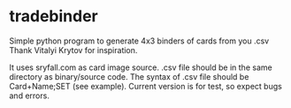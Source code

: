 # tradebinder
Simple python program to generate 4x3 binders of cards from you .csv
Thank Vitalyi Krytov for inspiration.

It uses sryfall.com as card image source.
.csv file should be in the same directory as binary/source code.
The syntax of .csv file should be Card+Name;SET (see example).
Current version is for test, so expect bugs and errors.
